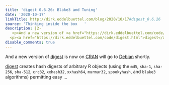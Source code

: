 ```yaml
---
title: 'digest 0.6.26: Blake3 and Tuning'
date: '2020-10-17'
linkTitle: http://dirk.eddelbuettel.com/blog/2020/10/17#digest_0.6.26
source: 'Thinking inside the box   '
description: |2-
   <p>And a new version of <a href="https://dirk.eddelbuettel.com/code/digest.html">digest</a> is now on <a href="https://cran.r-project.org">CRAN</a> will go to <a href="https://www.debian.org">Debian</a> shortly.</p>
  <p><a href="https://dirk.eddelbuettel.com/code/digest.html">digest</a> creates hash digests of arbitrary R objects (using the <code>md5</code>, <code>sha-1</code>, <code>sha-256</code>, <code>sha-512</code>, <code>crc32</code>, <code>xxhash32</code>, <code>xxhash64</code>, <code>murmur32</code>, <code>spookyhash</code>, and <code>blake3</code> algorithms) permitting easy ...
disable_comments: true
---
```

 <p>And a new version of <a href="https://dirk.eddelbuettel.com/code/digest.html">digest</a> is now on <a href="https://cran.r-project.org">CRAN</a> will go to <a href="https://www.debian.org">Debian</a> shortly.</p>
<p><a href="https://dirk.eddelbuettel.com/code/digest.html">digest</a> creates hash digests of arbitrary R objects (using the <code>md5</code>, <code>sha-1</code>, <code>sha-256</code>, <code>sha-512</code>, <code>crc32</code>, <code>xxhash32</code>, <code>xxhash64</code>, <code>murmur32</code>, <code>spookyhash</code>, and <code>blake3</code> algorithms) permitting easy ...